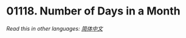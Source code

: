 # 01118. Number of Days in a Month

  _Read this in other languages:_
    [_简体中文_](README.zh-CN.md)


